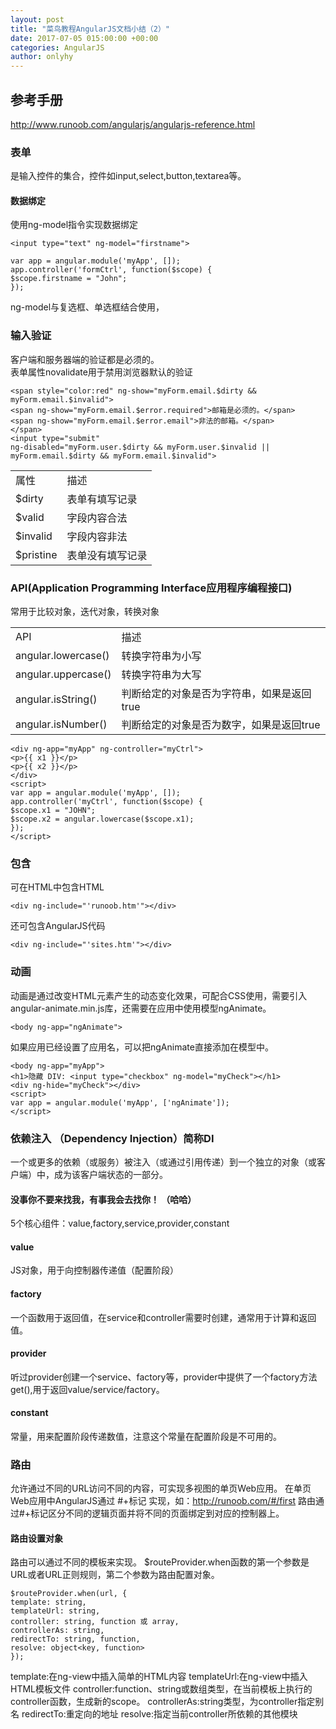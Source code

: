 ```yaml
---
layout: post
title: "菜鸟教程AngularJS文档小结（2）"
date: 2017-07-05 015:00:00 +00:00
categories: AngularJS
author: onlyhy
---
```


## 参考手册
   <a>http://www.runoob.com/angularjs/angularjs-reference.html</a>  

### 表单  
   是输入控件的集合，控件如input,select,button,textarea等。

#### 数据绑定  
   使用ng-model指令实现数据绑定  

    <input type="text" ng-model="firstname">

    var app = angular.module('myApp', []);
    app.controller('formCtrl', function($scope) {
    $scope.firstname = "John";
    }); 

 ng-model与复选框、单选框结合使用，

### 输入验证  
   客户端和服务器端的验证都是必须的。  
   表单属性novalidate用于禁用浏览器默认的验证

    <span style="color:red" ng-show="myForm.email.$dirty && myForm.email.$invalid">
    <span ng-show="myForm.email.$error.required">邮箱是必须的。</span>
    <span ng-show="myForm.email.$error.email">非法的邮箱。</span>
    </span> 
    <input type="submit"
    ng-disabled="myForm.user.$dirty && myForm.user.$invalid ||
    myForm.email.$dirty && myForm.email.$invalid">

<table>
    <tr>
        <td>属性</td>
        <td>描述</td>
    </tr>
    <tr>
        <td>$dirty</td>
        <td>表单有填写记录</td>
    </tr>
    <tr>
        <td>$valid</td>
        <td>字段内容合法</td>
    </tr>
    <tr>
        <td>$invalid</td>
        <td>字段内容非法</td>
    </tr> 
    <tr>
        <td>$pristine</td>
        <td>表单没有填写记录</td>
    </tr> 
</table>  

### API(Application Programming Interface应用程序编程接口)  
   常用于比较对象，迭代对象，转换对象
<table>
    <tr>
        <td>API</td>
        <td>描述</td>
    </tr>
    <tr>
        <td>angular.lowercase()</td>
        <td>转换字符串为小写</td>
    </tr>
    <tr>
        <td>angular.uppercase()</td>
        <td>转换字符串为大写</td>
    </tr>
    <tr>
        <td>angular.isString()</td>
        <td>判断给定的对象是否为字符串，如果是返回true</td>
    </tr>
    <tr>
     <td>angular.isNumber()</td>
     <td>判断给定的对象是否为数字，如果是返回true</td>
    </tr>
</table>

    <div ng-app="myApp" ng-controller="myCtrl">
    <p>{{ x1 }}</p>
    <p>{{ x2 }}</p>
    </div>
    <script>
    var app = angular.module('myApp', []);
    app.controller('myCtrl', function($scope) {
    $scope.x1 = "JOHN";
    $scope.x2 = angular.lowercase($scope.x1);
    });
    </script>  

### 包含  
   可在HTML中包含HTML
   
    <div ng-include="'runoob.htm'"></div>

   还可包含AngularJS代码  

    <div ng-include="'sites.htm'"></div>

### 动画  
   动画是通过改变HTML元素产生的动态变化效果，可配合CSS使用，需要引入angular-animate.min.js库，还需要在应用中使用模型ngAnimate。  

    <body ng-app="ngAnimate">  

   如果应用已经设置了应用名，可以把ngAnimate直接添加在模型中。

    <body ng-app="myApp">
    <h1>隐藏 DIV: <input type="checkbox" ng-model="myCheck"></h1>
    <div ng-hide="myCheck"></div>
    <script>
    var app = angular.module('myApp', ['ngAnimate']);
    </script>  

### 依赖注入  （Dependency Injection）简称DI  
   一个或更多的依赖（或服务）被注入（或通过引用传递）到一个独立的对象（或客户端）中，成为该客户端状态的一部分。
#### 没事你不要来找我，有事我会去找你！ （哈哈） 
   5个核心组件：value,factory,service,provider,constant
#### value  
   JS对象，用于向控制器传递值（配置阶段）  
#### factory  
   一个函数用于返回值，在service和controller需要时创建，通常用于计算和返回值。
#### provider
   听过provider创建一个service、factory等，provider中提供了一个factory方法get(),用于返回value/service/factory。
#### constant
   常量，用来配置阶段传递数值，注意这个常量在配置阶段是不可用的。  

### 路由
   允许通过不同的URL访问不同的内容，可实现多视图的单页Web应用。
   在单页Web应用中AngularJS通过 #+标记 实现，如：http://runoob.com/#/first
   路由通过#+标记区分不同的逻辑页面并将不同的页面绑定到对应的控制器上。

#### 路由设置对象  
   路由可以通过不同的模板来实现。
   $routeProvider.when函数的第一个参数是URL或者URL正则规则，第二个参数为路由配置对象。  

    $routeProvider.when(url, {
    template: string,
    templateUrl: string,
    controller: string, function 或 array,
    controllerAs: string,
    redirectTo: string, function,
    resolve: object<key, function>
    });  

   template:在ng-view中插入简单的HTML内容
   templateUrl:在ng-view中插入HTML模板文件
   controller:function、string或数组类型，在当前模板上执行的controller函数，生成新的scope。
   controllerAs:string类型，为controller指定别名
   redirectTo:重定向的地址
   resolve:指定当前controller所依赖的其他模块

